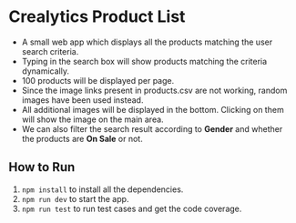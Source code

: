 # Crealytics Product List

- A small web app which displays all the products matching the user search criteria.
- Typing in the search box will show products matching the criteria dynamically.
- 100 products will be displayed per page.
- Since the image links present in products.csv are not working, random images have been used instead.
- All additional images will be displayed in the bottom. Clicking on them will show the image on the main area.
- We can also filter the search result according to **Gender** and whether the products are **On Sale** or not.

## How to Run

1. `npm install` to install all the dependencies.
2. `npm run dev` to start the app.
3. `npm run test` to run test cases and get the code coverage.
